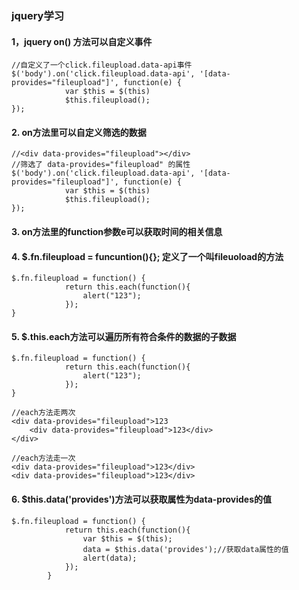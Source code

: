 ### jquery学习

#### 1，jquery on() 方法可以自定义事件

	//自定义了一个click.fileupload.data-api事件
	$('body').on('click.fileupload.data-api', '[data-provides="fileupload"]', function(e) {
				var $this = $(this)
				$this.fileupload();
	});

#### 2. on方法里可以自定义筛选的数据

	//<div data-provides="fileupload"></div>
	//筛选了 data-provides="fileupload" 的属性
	$('body').on('click.fileupload.data-api', '[data-provides="fileupload"]', function(e) {
				var $this = $(this)
				$this.fileupload();
	});
#### 3. on方法里的function参数e可以获取时间的相关信息

#### 4. $.fn.fileupload = funcuntion(){}; 定义了一个叫fileuoload的方法

	$.fn.fileupload = function() {
				return this.each(function(){
					alert("123");
				});
	}

#### 5. $.this.each方法可以遍历所有符合条件的数据的子数据

	$.fn.fileupload = function() {
				return this.each(function(){
					alert("123");
				});
	}

	//each方法走两次
    <div data-provides="fileupload">123
		<div data-provides="fileupload">123</div>
	</div>

	//each方法走一次
	<div data-provides="fileupload">123</div>
	<div data-provides="fileupload">123</div>

#### 6. $this.data('provides')方法可以获取属性为data-provides的值
	$.fn.fileupload = function() {
				return this.each(function(){
					var $this = $(this); 
					data = $this.data('provides');//获取data属性的值
					alert(data);
				});
			}
	